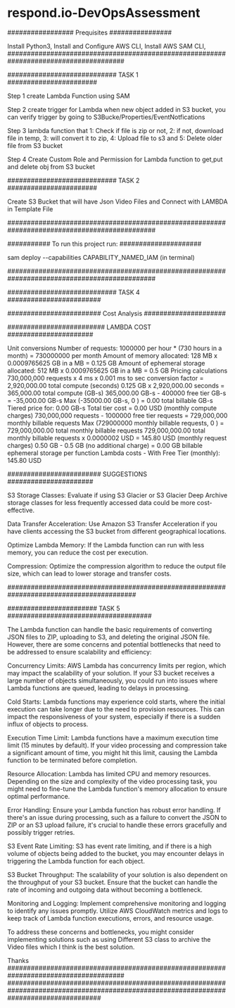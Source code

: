 # respond.io-DevOpsAssessment

################# Prequisites ################

Install Python3,
Install and Configure AWS CLI,
Install AWS SAM CLI,
######################################################################################

############################ TASK 1 #######################

Step 1
create Lambda Function using SAM

Step 2
create trigger for Lambda when new object added in S3 bucket, you can verify trigger by going to S3Bucke/Properties/EventNotfications

Step 3
lambda function that 1: Check if file is zip or not, 2: if not, download file in temp, 3: will convert it to zip, 4: Upload file to s3
and 5: Delete older file from S3 bucket

Step 4
Create Custom Role and Permission for Lambda function to get,put and delete obj from S3 bucket

############################ TASK 2 #######################

Create S3 Bucket that will have Json Video Files and Connect with LAMBDA in Template File

##############################################################################################

########### To run this project run: #####################

sam deploy --capabilities CAPABILITY_NAMED_IAM (in terminal)

##############################################################################################

############################ TASK 4 ########################

######################## Cost Analysis ##################### 

######################### LAMBDA COST ######################

Unit conversions
Number of requests: 1000000 per hour * (730 hours in a month) = 730000000 per month
Amount of memory allocated: 128 MB x 0.0009765625 GB in a MB = 0.125 GB
Amount of ephemeral storage allocated: 512 MB x 0.0009765625 GB in a MB = 0.5 GB
Pricing calculations
730,000,000 requests x 4 ms x 0.001 ms to sec conversion factor = 2,920,000.00 total compute (seconds)
0.125 GB x 2,920,000.00 seconds = 365,000.00 total compute (GB-s)
365,000.00 GB-s - 400000 free tier GB-s = -35,000.00 GB-s
Max (-35000.00 GB-s, 0 ) = 0.00 total billable GB-s
Tiered price for: 0.00 GB-s
Total tier cost = 0.00 USD (monthly compute charges)
730,000,000 requests - 1000000 free tier requests = 729,000,000 monthly billable requests
Max (729000000 monthly billable requests, 0 ) = 729,000,000.00 total monthly billable requests
729,000,000.00 total monthly billable requests x 0.0000002 USD = 145.80 USD (monthly request charges)
0.50 GB - 0.5 GB (no additional charge) = 0.00 GB billable ephemeral storage per function
Lambda costs - With Free Tier (monthly): 145.80 USD

######################## SUGGESTIONS ######################

S3 Storage Classes: Evaluate if using S3 Glacier or S3 Glacier Deep Archive storage classes for less frequently accessed data could be more cost-effective.

Data Transfer Acceleration: Use Amazon S3 Transfer Acceleration if you have clients accessing the S3 bucket from different geographical locations.

Optimize Lambda Memory: If the Lambda function can run with less memory, you can reduce the cost per execution.

Compression: Optimize the compression algorithm to reduce the output file size, which can lead to lower storage and transfer costs.

#########################################################################################

####################### TASK 5 #####################################

The Lambda function can handle the basic requirements of converting JSON files to ZIP, uploading to S3, and deleting the original JSON file. However, there are some concerns and potential bottlenecks that need to be addressed to ensure scalability and efficiency:

Concurrency Limits: AWS Lambda has concurrency limits per region, which may impact the scalability of your solution. If your S3 bucket receives a large number of objects simultaneously, you could run into issues where Lambda functions are queued, leading to delays in processing.

Cold Starts: Lambda functions may experience cold starts, where the initial execution can take longer due to the need to provision resources. This can impact the responsiveness of your system, especially if there is a sudden influx of objects to process.

Execution Time Limit: Lambda functions have a maximum execution time limit (15 minutes by default). If your video processing and compression take a significant amount of time, you might hit this limit, causing the Lambda function to be terminated before completion.

Resource Allocation: Lambda has limited CPU and memory resources. Depending on the size and complexity of the video processing task, you might need to fine-tune the Lambda function's memory allocation to ensure optimal performance.

Error Handling: Ensure your Lambda function has robust error handling. If there's an issue during processing, such as a failure to convert the JSON to ZIP or an S3 upload failure, it's crucial to handle these errors gracefully and possibly trigger retries.

S3 Event Rate Limiting: S3 has event rate limiting, and if there is a high volume of objects being added to the bucket, you may encounter delays in triggering the Lambda function for each object.

S3 Bucket Throughput: The scalability of your solution is also dependent on the throughput of your S3 bucket. Ensure that the bucket can handle the rate of incoming and outgoing data without becoming a bottleneck.

Monitoring and Logging: Implement comprehensive monitoring and logging to identify any issues promptly. Utilize AWS CloudWatch metrics and logs to keep track of Lambda function executions, errors, and resource usage.

To address these concerns and bottlenecks, you might consider implementing solutions such as using Different S3 class to archive the Video files which I think is the best solution.

Thanks
######################################################################################
########################################################################################################################################


